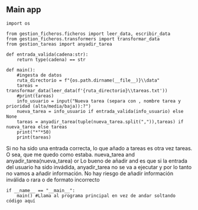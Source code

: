 ## Main app

```
import os

from gestion_ficheros.ficheros import leer_data, escribir_data
from gestion_ficheros.transformers import transformar_data
from gestion_tareas import anyadir_tarea

def entrada_valida(cadena:str):
    return type(cadena) == str

def main():
    #ingesta de datos
    ruta_directorio = f"{os.path.dirname(__file__)}\\data"
    tareas = transformar_data(leer_data(f'{ruta_directorio}\\tareas.txt'))
    #print(tareas)
    info_usuario = input("Nueva tarea (separa con , nombre tarea y prioridad (alta/media/baja)):?") 
    nueva_tarea = info_usuario if entrada_valida(info_usuario) else None
    tareas = anyadir_tarea(tuple(nueva_tarea.split(",")),tareas) if nueva_tarea else tareas 
    print("*"*50)
    print(tareas)
```
Si no ha sido una entrada correcta, lo que añado a tareas es otra vez tareas. O sea, que me quedo como estaba.
nueva_tarea and anyadir_tarea(nueva_tarea) or 
Lo bueno de añadir and es que si la entrada del usuario ha sido invádida, anyadir_tarea no se va a ejecutar y por lo tanto no vamos a añadir información. No hay riesgo de añadir información inválida o rara o de formato incorrecto
```
if __name__ == "__main__":
    main() #Llama al programa principal en vez de andar soltando código aquí
```
